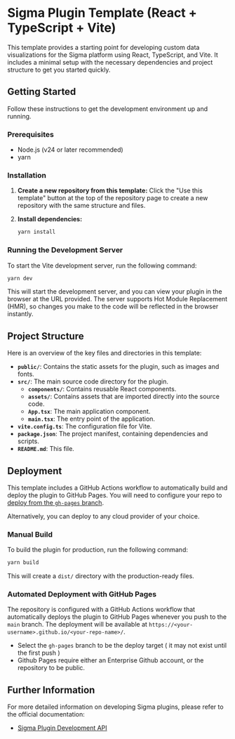# Sigma Plugin Template (React + TypeScript + Vite)

This template provides a starting point for developing custom data visualizations for the Sigma platform using React, TypeScript, and Vite. It includes a minimal setup with the necessary dependencies and project structure to get you started quickly.

## Getting Started

Follow these instructions to get the development environment up and running.

### Prerequisites

- Node.js (v24 or later recommended)
- yarn

### Installation

1. **Create a new repository from this template:**
   Click the "Use this template" button at the top of the repository page to create a new repository with the same structure and files.

2. **Install dependencies:**
   ```bash
   yarn install
   ```

### Running the Development Server

To start the Vite development server, run the following command:

```bash
yarn dev
```

This will start the development server, and you can view your plugin in the browser at the URL provided. The server supports Hot Module Replacement (HMR), so changes you make to the code will be reflected in the browser instantly.

## Project Structure

Here is an overview of the key files and directories in this template:

- **`public/`**: Contains the static assets for the plugin, such as images and fonts.
- **`src/`**: The main source code directory for the plugin.
  - **`components/`**: Contains reusable React components.
  - **`assets/`**: Contains assets that are imported directly into the source code.
  - **`App.tsx`**: The main application component.
  - **`main.tsx`**: The entry point of the application.
- **`vite.config.ts`**: The configuration file for Vite.
- **`package.json`**: The project manifest, containing dependencies and scripts.
- **`README.md`**: This file.

## Deployment

This template includes a GitHub Actions workflow to automatically build and deploy the plugin to GitHub Pages. You will need to configure your repo to [deploy from the `gh-pages` branch](https://docs.github.com/en/pages/getting-started-with-github-pages/configuring-a-publishing-source-for-your-github-pages-site#publishing-from-a-branch).

Alternatively, you can deploy to any cloud provider of your choice.

### Manual Build

To build the plugin for production, run the following command:

```bash
yarn build
```

This will create a `dist/` directory with the production-ready files.

### Automated Deployment with GitHub Pages

The repository is configured with a GitHub Actions workflow that automatically deploys the plugin to GitHub Pages whenever you push to the `main` branch. The deployment will be available at `https://<your-username>.github.io/<your-repo-name>/`.

- Select the `gh-pages` branch to be the deploy target ( it may not exist until the first push )
- Github Pages require either an Enterprise Github account, or the repository to be public.

## Further Information

For more detailed information on developing Sigma plugins, please refer to the official documentation:

- [Sigma Plugin Development API](https://help.sigmacomputing.com/docs/plugin-development-api)
